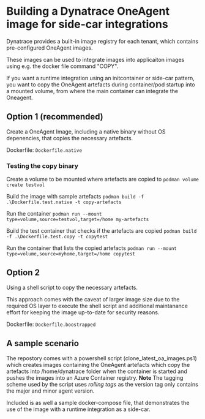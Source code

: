 # Building a Dynatrace OneAgent image for side-car integrations
Dynatrace provides a built-in image registry for each tenant, which contains pre-configured OneAgent images. 

These images can be used to integrate images into applicaiton images using e.g. the docker file command "COPY". 

If you want a runtime integration using an initcontainer or side-car pattern, you want to copy the OneAgent artefacts during container/pod startup into a mounted volume, from where the main container can integrate the Oneagent. 

## Option 1 (recommended)
Create a OneAgent Image, including a native binary without OS depenencies, that copies the necessary artefacts. 

Dockerfile: ```Dockerfile.native```

### Testing the copy binary
Create a volume to be mounted where artefacts are copied to
```podman volume create testvol```

Build the image with sample artefacts 
```podman build -f .\Dockerfile.test.native -t copy-artefacts```

Run the container
```podman run --mount type=volume,source=testvol,target=/home my-artefacts```

Build the test container that checks if the artefacts are copied
```podman build -f .\Dockerfile.test.copy -t copytest```

Run the container that lists the copied artefacts
 ```podman run --mount type=volume,source=myhome,target=/home copytest```

## Option 2 
Using a shell script to copy the necessary artefacts. 

This approach comes with the caveat of larger image size due to the required OS layer to execute the shell script and additional maintanance effort for keeping the image up-to-date for security reasons. 

Dockerfile: ```Dockerfile.boostrapped```

## A sample scenario 
The repostory comes with a powershell script (clone_latest_oa_images.ps1) which creates images containing the OneAgent artefacts which copy the artefacts into /home/dynatrace folder when the container is started and pushes the images into an Azure Container registry. **Note** The tagging scheme used by the script uses *rolling tags* as the version tag only contains the major and minor agent version. 

Included is as well a sample docker-compose file, that demonstrates the use of the image with a runtime integration as a side-car. 
